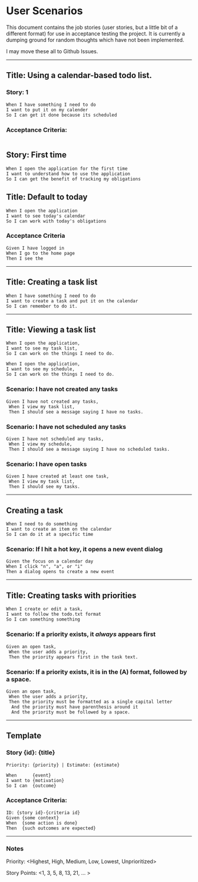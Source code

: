 # User Scenarios

This document contains the job stories (user stories, but a little bit of a different format) for use in acceptance testing the project.
It is currently a dumping ground for random thoughts which have not been implemented.

I may move these all to Github Issues.

----

## Title: Using a calendar-based todo list.
### Story: 1
```
When I have something I need to do
I want to put it on my calender
So I can get it done because its scheduled
```
### Acceptance Criteria:
```
```

## Story: First time
```
When I open the application for the first time
I want to understand how to use the application
So I can get the benefit of tracking my obligations
```

## Title: Default to today
```
When I open the application
I want to see today's calendar
So I can work with today's obligations
```

### Acceptance Criteria
```
Given I have logged in
When I go to the home page
Then I see the 
```



----

## Title: Creating a task list
```
When I have something I need to do
I want to create a task and put it on the calendar
So I can remember to do it.
```

---

## Title: Viewing a task list

```
When I open the application,
I want to see my task list,
So I can work on the things I need to do.
```

```
When I open the application,
I want to see my schedule,
So I can work on the things I need to do.
```

### Scenario: I have not created any tasks

```
Given I have not created any tasks,
 When I view my task list,
 Then I should see a message saying I have no tasks.
```

### Scenario: I have not scheduled any tasks

```
Given I have not scheduled any tasks,
 When I view my schedule,
 Then I should see a message saying I have no scheduled tasks.
```

### Scenario: I have open tasks

```
Given I have created at least one task,
 When I view my task list,
 Then I should see my tasks.
```

---

## Creating a task

```
When I need to do something
I want to create an item on the calendar
So I can do it at a specific time
```

### Scenario: If I hit a hot key, it opens a new event dialog

```
Given the focus on a calendar day
When I click "n", "a", or "i"
Then a dialog opens to create a new event
```

---

## Title: Creating tasks with priorities

```
When I create or edit a task,
I want to follow the todo.txt format
So I can something something
```

### Scenario: If a priority exists, it _always_ appears first

```
Given an open task,
 When the user adds a priority,
 Then the priority appears first in the task text.
```

### Scenario: If a priority exists, it is in the (A) format, followed by a space.

```
Given an open task,
 When the user adds a priority,
 Then the priority must be formatted as a single capital letter
  And the priority must have parenthesis around it
  And the priority must be followed by a space.
```


----
## Template
### Story {id}: {title}

```
Priority: {priority} | Estimate: {estimate}

When      {event}
I want to {motivation}
So I can  {outcome}
```
### Acceptance Criteria:
```
ID: {story id}-{criteria id}
Given {some context}
When  {some action is done}
Then  {such outcomes are expected}
```
----

### Notes

Priority: <Highest, High, Medium, Low, Lowest, Unprioritized>

Story Points: <1, 3, 5, 8, 13, 21, ... >
